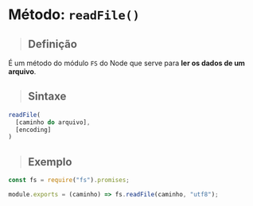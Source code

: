 # Método: `readFile()`

> ## **Definição**

É um método do módulo `FS` do Node que serve para **ler os dados de um arquivo**.

> ## **Sintaxe**

```js
readFile(
  [caminho do arquivo],
  [encoding]
)
```

> ## **Exemplo**

```js
const fs = require("fs").promises;

module.exports = (caminho) => fs.readFile(caminho, "utf8");
```
